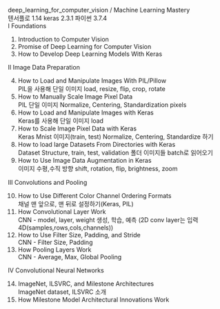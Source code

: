 deep_learning_for_computer_vision / Machine Learning Mastery  
텐서플로 1.14 keras 2.3.1 파이썬 3.7.4   
I Foundations 

  1. Introduction to Computer Vision    
  2. Promise of Deep Learning for Computer Vision    
  3. How to Develop Deep Learning Models With Keras    

II Image Data Preparation  

  4. How to Load and Manipulate Images With PIL/Pillow   
  PIL을 사용해 단일 이미지 load, resize, flip, crop, rotate   
  5. How to Manually Scale Image Pixel Data   
  PIL 단일 이미지 Normalize, Centering, Standardization pixels    
  6. How to Load and Manipulate Images with Keras   
  Keras를 사용해 단일 이미지 load   
  7. How to Scale Image Pixel Data with Keras    
  Keras Mnist 이미지(train, test) Normalize, Centering, Standardize 하기
  8. How to load large Datasets From Directories with Keras      
  Dataset Structure, train, test, validation 폴더 이미지들 batch로 읽어오기   
  9. How to Use Image Data Augmentation in Keras   
  이미지 수평,수직 방향 shift, rotation, flip, brightness, zoom   
  
III Convolutions and Pooling    

  10. How to Use Different Color Channel Ordering Formats   
  채널 맨 앞으로, 맨 뒤로 설정하기(Keras, PIL)   
  11. How Convolutional Layer Work   
  CNN - model, layer, weight 생성, 학습, 예측 (2D conv layer는 입력 4D(samples,rows,cols,channels))   
  12. How to Use Filter Size, Padding, and Stride    
  CNN - Filter Size, Padding   
  13. How Pooling Layers Work   
  CNN - Average, Max, Global Pooling   
   
IV Convolutional Neural Networks   
   
   14. ImageNet, ILSVRC, and Milestone Architectures   
   ImageNet dataset, ILSVRC 소개   
   15. How Milestone Model Architectural Innovations Work   
   
